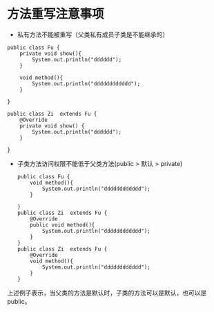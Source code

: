 # 方法重写注意事项

- 私有方法不能被重写（父类私有成员子类是不能继承的）

```
public class Fu {
    private void show(){
        System.out.println("dddddd");
    }

    void method(){
        System.out.println("dddddddddddd");
    }

}

public class Zi  extends Fu {
    @Override
    private void show() {
        System.out.println("dddddd");
    }

}

```

- 子类方法访问权限不能低于父类方法(public > 默认 > private)

  ```
  public class Fu {
      void method(){
          System.out.println("dddddddddddd");
      }
  
  }
  public class Zi  extends Fu {
      @Override
      public void method(){
          System.out.println("dddddddddddd");
      }
  }
  public class Zi  extends Fu {
      @Override
      void method(){
          System.out.println("dddddddddddd");
      }
  }
  ```

​       上述例子表示，当父类的方法是默认时，子类的方法可以是默认，也可以是public。